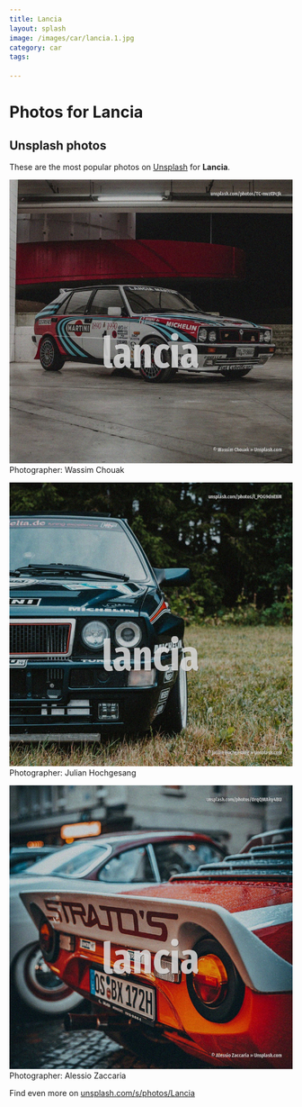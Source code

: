 ```yaml
---
title: Lancia
layout: splash
image: /images/car/lancia.1.jpg
category: car
tags:

---
```

# Photos for Lancia
 
## Unsplash photos
These are the most popular photos on [Unsplash](https://unsplash.com) for **Lancia**.
 
![Lancia](/images/car/lancia.1.jpg)
Photographer:  Wassim Chouak
 
![Lancia](/images/car/lancia.2.jpg)
Photographer:  Julian Hochgesang
 
![Lancia](/images/car/lancia.3.jpg)
Photographer:  Alessio Zaccaria
 
Find even more on [unsplash.com/s/photos/Lancia](https://unsplash.com/s/photos/Lancia)
 
